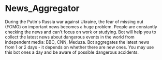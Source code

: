 # News_Aggregator

During the Putin's Russia war against Ukraine, the fear of missing out (FOMO) on important news becomes a huge problem. People are constantly checking the news and can't focus on work or studying. Bot will help you to collect the latest news about dangerous events in the world from independent media: BBC, CNN, Meduza. Bot aggregates the latest news from 1 or 2 days - it depends on whether there are new ones. You may use this bot ones a day and be aware of possible dangerous accidents.
